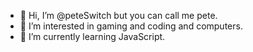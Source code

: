- 👋 Hi, I’m @peteSwitch but you can call me pete.
- 👀 I’m interested in gaming and coding and computers.
- 🌱 I’m currently learning JavaScript.

